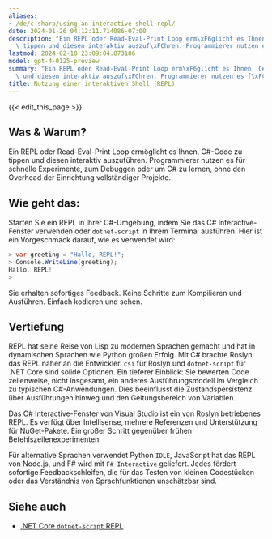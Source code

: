 ```yaml
---
aliases:
- /de/c-sharp/using-an-interactive-shell-repl/
date: 2024-01-26 04:12:11.714086-07:00
description: "Ein REPL oder Read-Eval-Print Loop erm\xF6glicht es Ihnen, C#-Code zu\
  \ tippen und diesen interaktiv auszuf\xFChren. Programmierer nutzen es f\xFCr schnelle\u2026"
lastmod: 2024-02-18 23:09:04.873186
model: gpt-4-0125-preview
summary: "Ein REPL oder Read-Eval-Print Loop erm\xF6glicht es Ihnen, C#-Code zu tippen\
  \ und diesen interaktiv auszuf\xFChren. Programmierer nutzen es f\xFCr schnelle\u2026"
title: Nutzung einer interaktiven Shell (REPL)
---
```


{{< edit_this_page >}}

## Was & Warum?
Ein REPL oder Read-Eval-Print Loop ermöglicht es Ihnen, C#-Code zu tippen und diesen interaktiv auszuführen. Programmierer nutzen es für schnelle Experimente, zum Debuggen oder um C# zu lernen, ohne den Overhead der Einrichtung vollständiger Projekte.

## Wie geht das:
Starten Sie ein REPL in Ihrer C#-Umgebung, indem Sie das C# Interactive-Fenster verwenden oder `dotnet-script` in Ihrem Terminal ausführen. Hier ist ein Vorgeschmack darauf, wie es verwendet wird:

```csharp
> var greeting = "Hallo, REPL!";
> Console.WriteLine(greeting);
Hallo, REPL!
>
```

Sie erhalten sofortiges Feedback. Keine Schritte zum Kompilieren und Ausführen. Einfach kodieren und sehen.

## Vertiefung
REPL hat seine Reise von Lisp zu modernen Sprachen gemacht und hat in dynamischen Sprachen wie Python großen Erfolg. Mit C# brachte Roslyn das REPL näher an die Entwickler. `csi` für Roslyn und `dotnet-script` für .NET Core sind solide Optionen. Ein tieferer Einblick: Sie bewerten Code zeilenweise, nicht insgesamt, ein anderes Ausführungsmodell im Vergleich zu typischen C#-Anwendungen. Dies beeinflusst die Zustandspersistenz über Ausführungen hinweg und den Geltungsbereich von Variablen.

Das C# Interactive-Fenster von Visual Studio ist ein von Roslyn betriebenes REPL. Es verfügt über Intellisense, mehrere Referenzen und Unterstützung für NuGet-Pakete. Ein großer Schritt gegenüber frühen Befehlszeilenexperimenten.

Für alternative Sprachen verwendet Python `IDLE`, JavaScript hat das REPL von Node.js, und F# wird mit `F# Interactive` geliefert. Jedes fördert sofortige Feedbackschleifen, die für das Testen von kleinen Codestücken oder das Verständnis von Sprachfunktionen unschätzbar sind.

## Siehe auch
- [.NET Core `dotnet-script` REPL](https://github.com/filipw/dotnet-script)
